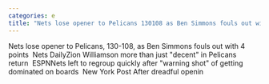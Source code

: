```yaml
---
categories: e
title: "Nets lose opener to Pelicans 130108 as Ben Simmons fouls out with 4 points  Nets Daily"
---
```

Nets lose opener to Pelicans, 130-108, as Ben Simmons fouls out with 4 points&nbsp;&nbsp;Nets DailyZion Williamson more than just "decent" in Pelicans return&nbsp;&nbsp;ESPNNets left to regroup quickly after "warning shot" of getting dominated on boards&nbsp;&nbsp;New York Post After dreadful openin